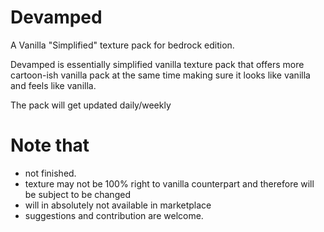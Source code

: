 # Devamped
A Vanilla "Simplified" texture pack for bedrock edition.

Devamped is essentially simplified vanilla texture pack that offers more cartoon-ish vanilla pack at the same time making sure it looks like vanilla and feels like vanilla.

The pack will get updated daily/weekly

# Note that
* not finished.
* texture may not be 100% right to vanilla counterpart and therefore will be subject to be changed
* will in absolutely not available in marketplace
* suggestions and contribution are welcome.
